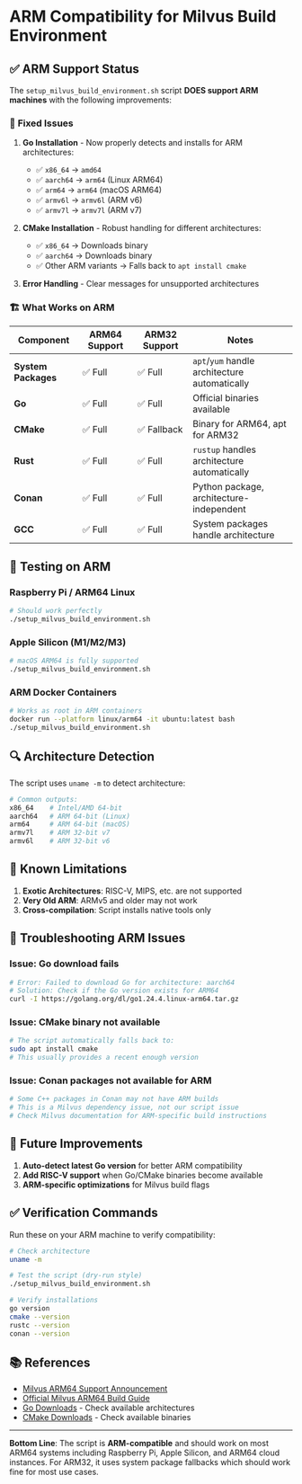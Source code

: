 # ARM Compatibility for Milvus Build Environment

## ✅ ARM Support Status

The `setup_milvus_build_environment.sh` script **DOES support ARM machines** with the following improvements:

### 🔧 **Fixed Issues**

1. **Go Installation** - Now properly detects and installs for ARM architectures:
   - ✅ `x86_64` → `amd64`
   - ✅ `aarch64` → `arm64` (Linux ARM64)
   - ✅ `arm64` → `arm64` (macOS ARM64)
   - ✅ `armv6l` → `armv6l` (ARM v6)
   - ✅ `armv7l` → `armv7l` (ARM v7)

2. **CMake Installation** - Robust handling for different architectures:
   - ✅ `x86_64` → Downloads binary
   - ✅ `aarch64` → Downloads binary
   - ✅ Other ARM variants → Falls back to `apt install cmake`

3. **Error Handling** - Clear messages for unsupported architectures

### 🏗️ **What Works on ARM**

| Component | ARM64 Support | ARM32 Support | Notes |
|-----------|---------------|---------------|-------|
| **System Packages** | ✅ Full | ✅ Full | `apt`/`yum` handle architecture automatically |
| **Go** | ✅ Full | ✅ Full | Official binaries available |
| **CMake** | ✅ Full | ✅ Fallback | Binary for ARM64, apt for ARM32 |
| **Rust** | ✅ Full | ✅ Full | `rustup` handles architecture automatically |
| **Conan** | ✅ Full | ✅ Full | Python package, architecture-independent |
| **GCC** | ✅ Full | ✅ Full | System packages handle architecture |

## 🧪 **Testing on ARM**

### Raspberry Pi / ARM64 Linux
```bash
# Should work perfectly
./setup_milvus_build_environment.sh
```

### Apple Silicon (M1/M2/M3)
```bash
# macOS ARM64 is fully supported
./setup_milvus_build_environment.sh
```

### ARM Docker Containers
```bash
# Works as root in ARM containers
docker run --platform linux/arm64 -it ubuntu:latest bash
./setup_milvus_build_environment.sh
```

## 🔍 **Architecture Detection**

The script uses `uname -m` to detect architecture:

```bash
# Common outputs:
x86_64    # Intel/AMD 64-bit
aarch64   # ARM 64-bit (Linux)
arm64     # ARM 64-bit (macOS)
armv7l    # ARM 32-bit v7
armv6l    # ARM 32-bit v6
```

## 🚨 **Known Limitations**

1. **Exotic Architectures**: RISC-V, MIPS, etc. are not supported
2. **Very Old ARM**: ARMv5 and older may not work
3. **Cross-compilation**: Script installs native tools only

## 🐛 **Troubleshooting ARM Issues**

### Issue: Go download fails
```bash
# Error: Failed to download Go for architecture: aarch64
# Solution: Check if the Go version exists for ARM64
curl -I https://golang.org/dl/go1.24.4.linux-arm64.tar.gz
```

### Issue: CMake binary not available
```bash
# The script automatically falls back to:
sudo apt install cmake
# This usually provides a recent enough version
```

### Issue: Conan packages not available for ARM
```bash
# Some C++ packages in Conan may not have ARM builds
# This is a Milvus dependency issue, not our script issue
# Check Milvus documentation for ARM-specific build instructions
```

## 🔮 **Future Improvements**

1. **Auto-detect latest Go version** for better ARM compatibility
2. **Add RISC-V support** when Go/CMake binaries become available
3. **ARM-specific optimizations** for Milvus build flags

## ✅ **Verification Commands**

Run these on your ARM machine to verify compatibility:

```bash
# Check architecture
uname -m

# Test the script (dry-run style)
./setup_milvus_build_environment.sh

# Verify installations
go version
cmake --version
rustc --version
conan --version
```

## 📚 **References**

- [Milvus ARM64 Support Announcement](https://blog.milvus.io/unveiling-milvus-2-3-milestone-release-offering-support-for-gpu-arm64-cdc-and-other-features.md)
- [Official Milvus ARM64 Build Guide](https://milvus.io/docs/build_rag_on_arm.md)
- [Go Downloads](https://golang.org/dl/) - Check available architectures
- [CMake Downloads](https://cmake.org/download/) - Check available binaries

---

**Bottom Line**: The script is **ARM-compatible** and should work on most ARM64 systems including Raspberry Pi, Apple Silicon, and ARM64 cloud instances. For ARM32, it uses system package fallbacks which should work fine for most use cases.